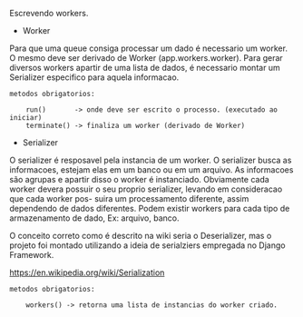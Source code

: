 
Escrevendo workers.

- Worker

Para que uma queue consiga processar um dado é necessario um worker. O mesmo 
deve ser derivado de Worker (app.workers.worker). Para gerar diversos workers
apartir de uma lista de dados, é necessario montar um Serializer especifico 
para aquela informacao.

    metodos obrigatorios:

        run()       -> onde deve ser escrito o processo. (executado ao iniciar)
        terminate() -> finaliza um worker (derivado de Worker)


- Serializer 

O serializer é resposavel pela instancia de um worker. O serializer busca as 
informacoes, estejam elas em um banco ou em um arquivo. As informacoes são 
agrupas e apartir disso o worker é instanciado. Obviamente cada worker devera
possuir o seu proprio serializer, levando em consideracao que cada worker pos-
suira um processamento diferente, assim dependendo de dados diferentes. Podem
existir workers para cada tipo de armazenamento de dado, Ex: arquivo, banco.

O conceito correto como é descrito na wiki seria o Deserializer, mas o projeto
foi montado utilizando a ideia de serialziers empregada no Django Framework.

https://en.wikipedia.org/wiki/Serialization

    metodos obrigatorios:

        workers() -> retorna uma lista de instancias do worker criado.

